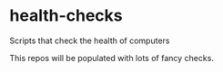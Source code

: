 # health-checks
Scripts that check the health of computers

This repos will be populated with lots of fancy checks.
